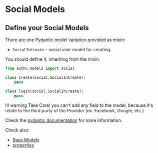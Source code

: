 # Social Models

## Define your Social Models

There are one Pydantic model variation provided as mixin:

* `SocialInCreate` – social user model for creating.

You should define it, inheriting from the mixin:

```py
from authx.models import social

class Create(social.SocialInCreate):
    pass

class login(social.SocialInCreate):
    pass
```

!!! warning
    Take Care! you can't add any field to the model, because it's relate to the third party of the Provider (ex. Facebook, Google, etc.)

Check the [pydantic documentation](https://pydantic-docs.helpmanual.io/usage/models/) for more information.

Check also:

* [Base Models](base.md)
* [properties](properties.md)
